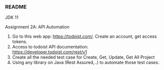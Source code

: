 ### README
JDK 11

Assignment 2A: API Automation
1. Go to this web app: https://todoist.com/. Create an account, get access tokens.
2. Access to todoist API documentation:  https://developer.todoist.com/rest/v1
3. Create all the needed test case for Create, Get, Update, Get All Project
4. Using any library on Java (Rest Assured,..) to automate those test cases.
